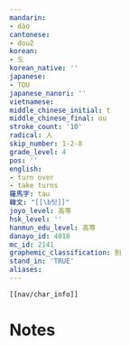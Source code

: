```yaml
---
mandarin:
- dào
cantonese:
- dou2
korean:
- 도
korean_native: ''
japanese:
- TOU
japanese_nanori: ''
vietnamese:
middle_chinese_initial: t
middle_chinese_final: ɑu
stroke_count: '10'
radical: 人
skip_number: 1-2-8
grade_level: 4
pos: ''
english:
- turn over
- take turns
羅馬字: tau
韓文: "[[\b탓]]"
joyo_level: 高等
hsk_level: ''
hanmun_edu_level: 高等
danayo_id: 4018
mc_id: 2141
graphemic_classification: 到
stand_in: 'TRUE'
aliases:
---
```

```meta-bind-embed
[[nav/char_info]]
```

# Notes
